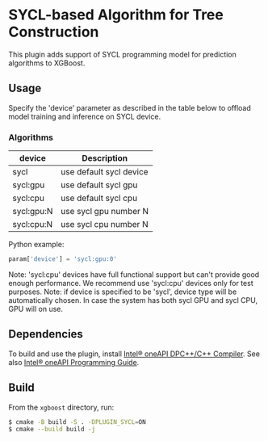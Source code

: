 <!--
******************************************************************************
* Copyright by Contributors 2017-2023
*******************************************************************************/-->

# SYCL-based Algorithm for Tree Construction
This plugin adds support of SYCL programming model for prediction algorithms to XGBoost.

## Usage
Specify the 'device' parameter as described in the table below to offload model training and inference on SYCL device.

### Algorithms
| device | Description |
| --- | --- |
sycl | use default sycl device  |
sycl:gpu | use default sycl gpu  |
sycl:cpu | use default sycl cpu  |
sycl:gpu:N | use sycl gpu number N |
sycl:cpu:N | use sycl cpu number N |

Python example:
```python
param['device'] = 'sycl:gpu:0'
```
Note: 'sycl:cpu' devices have full functional support but can't provide good enough performance. We recommend use 'sycl:cpu' devices only for test purposes.
Note: if device is specified to be 'sycl', device type will be automatically chosen. In case the system has both sycl GPU and sycl CPU, GPU will on use.

## Dependencies
To build and use the plugin, install [Intel® oneAPI DPC++/C++ Compiler](https://www.intel.com/content/www/us/en/developer/tools/oneapi/dpc-compiler.html).
See also [Intel® oneAPI Programming Guide](https://www.intel.com/content/www/us/en/docs/oneapi/programming-guide/2024-0/overview.html).

## Build
From the ``xgboost`` directory, run:

```bash
$ cmake -B build -S . -DPLUGIN_SYCL=ON
$ cmake --build build -j
```
